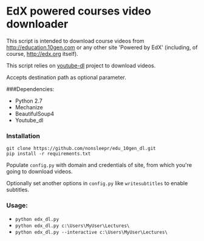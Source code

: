 # EdX powered courses video downloader

This script is intended to download course videos from http://education.10gen.com
or any other site 'Powered by EdX' (including, of course, http://edx.org itself).

This script relies on [youtube-dl](https://github.com/rg3/youtube-dl/) project
to download videos.

Accepts destination path as optional parameter.

###Dependencies:

* Python 2.7
* Mechanize
* BeautifulSoup4
* Youtube\_dl

### Installation

    git clone https://github.com/nonsleepr/edu_10gen_dl.git
    pip install -r requirements.txt

Populate `config.py` with domain and credentials of site, from which you're going to download videos.

Optionally set another options in `config.py` like `writesubtitles` to enable subtitles.

### Usage:

+ `python edx_dl.py`
+ `python edx_dl.py c:\Users\MyUser\Lectures\`
+ `python edx_dl.py --interactive c:\Users\MyUser\Lectures\`

